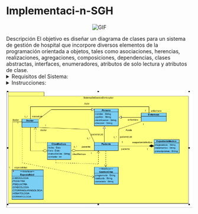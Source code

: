 # Implementaci-n-SGH
<div align="center">
<p><img src="https://content.presentermedia.com/files/animsp/00003000/3076/hospital_building_helicopter_pa_lg_wm.gif" alt="GIF" width="400" height="230"></p><p>
                                                                                                                                                                  
 <div align="left">                                                                                                                                                                 
Descripción 
El objetivo es diseñar un diagrama de clases para un sistema de gestión de hospital que incorpore diversos elementos de la programación orientada a objetos, tales como asociaciones, herencias, realizaciones, agregaciones, composiciones, dependencias, clases abstractas, interfaces, enumeradores, atributos de solo lectura y atributos de clase.

<details><summary>Requisitos del Sistema:</summary><br>

Personas:

Existen tres tipos de personas: Paciente, Doctor y Enfermero.
Todas las personas tienen atributos como nombre, identificación y dirección.
Los Pacientes pueden tener múltiples citas médicas.
Los Doctores pueden atender múltiples pacientes y tienen una especialidad.
Los Enfermeros asisten a los doctores y también pueden tener múltiples pacientes asignados.
Citas Médicas:

Las citas médicas tienen atributos como fecha, hora, motivo de la cita y estado (programada, realizada, cancelada).
Cada cita médica está asociada a un Paciente y a un Doctor.
Expedientes Médicos:

Los expedientes médicos contienen el historial médico del paciente, incluyendo diagnósticos, tratamientos y prescripciones.
Cada Paciente tiene un expediente médico.
Especialidades Médicas:

Definir un enumerador para las especialidades médicas (ej. Cardiología, Dermatología, Pediatría).
Relaciones:

Los Pacientes pueden tener múltiples citas médicas.
Los Doctores pueden atender múltiples pacientes y citas médicas.
Los Enfermeros pueden asistir a múltiples doctores y pacientes.
Clases Abstractas e Interfaces:

Crear una clase abstracta Persona que será la superclase de Paciente, Doctor y Enfermero.
Definir una interfaz GestiónCitas con métodos para programar, cancelar y realizar citas médicas.
Agregaciones y Composiciones:

Los Expedientes Médicos tienen una relación de composición con los Pacientes.
Las Citas Médicas tienen una relación de agregación con los Doctores y Pacientes.
Dependencias:

La clase Doctor depende de la interfaz GestiónCitas para realizar sus funciones.
La clase Cita Médica depende de las clases Paciente y Doctor para gestionar las citas.
Atributos de solo lectura y de clase:

Los atributos como el número de identificación y la especialidad de los doctores deben ser de solo lectura.
Los contadores de citas médicas pueden ser atributos de clase para llevar el registro a nivel del sistema.
</details>
<details><summary>Instrucciones:</summary><br>
Diseñar el diagrama de clases que represente el sistema descrito(Implementar la retroalimentación).
Asegurarse de incluir y etiquetar adecuadamente todos los elementos mencionados en los requisitos.
Prestar especial atención a las relaciones entre las clases y cómo se implementan los diferentes tipos de asociaciones.
Incluir cualquier otro elemento que considere relevante para el correcto funcionamiento del sistema.
Subir el enlace al repositorio
Incluir en el readme la imagen del diagrama de clases actualizado
Seleccionar un lengauje Java o Python(Django), para su implementación
</details>
<p><img src="https://raw.githubusercontent.com/Diego162306/Implementaci-n-SGH/main/Captura%20de%20pantalla%202024-05-21%20102026.png"></p><p>

</details>
<p><img src=""></p><p><a 
